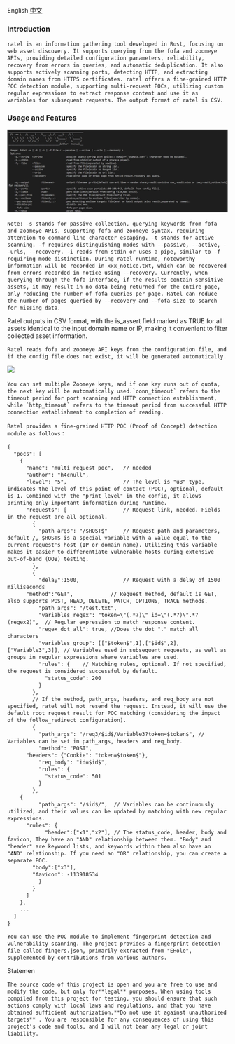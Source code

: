 English [中文](README_zh.md)

### Introduction

    ratel is an information gathering tool developed in Rust, focusing on web asset discovery. It supports querying from the fofa and zoomeye APIs, providing detailed configuration parameters, reliability, recovery from errors in queries, and automatic deduplication. It also supports actively scanning ports, detecting HTTP, and extracting domain names from HTTPS certificates. ratel offers a fine-grained HTTP POC detection module, supporting multi-request POCs, utilizing custom regular expressions to extract response content and use it as variables for subsequent requests. The output format of ratel is CSV.

### Usage and Features

<img src=.\img\usage.JPG>

    Note: -s stands for passive collection, querying keywords from fofa and zoomeye APIs, supporting fofa and zoomeye syntax, requiring attention to command line character escaping. -t stands for active scanning. -f requires distinguishing modes with --passive, --active, --urls, --recovery. -i reads from stdin or uses a pipe, similar to -f requiring mode distinction. During ratel runtime, noteworthy information will be recorded in xxx_notice.txt, which can be recovered from errors recorded in notice using --recovery. Currently, when querying through the fofa interface, if the results contain sensitive assets, it may result in no data being returned for the entire page, only reducing the number of fofa queries per page. Ratel can reduce the number of pages queried by --recovery and --fofa-size to search for missing data.
Ratel outputs in CSV format, with the is_assert field marked as TRUE for all assets identical to the input domain name or IP, making it convenient to filter collected asset information.

    Ratel reads fofa and zoomeye API keys from the configuration file, and if the config file does not exist, it will be generated automatically.

<img src=.\img\config.JPG>

    You can set multiple Zoomeye keys, and if one key runs out of quota, the next key will be automatically used.`conn_timeout` refers to the timeout period for port scanning and HTTP connection establishment, while `http_timeout` refers to the timeout period from successful HTTP connection establishment to completion of reading.

    Ratel provides a fine-grained HTTP POC (Proof of Concept) detection module as follows：

```text
{
  "pocs": [
    {
      "name": "multi request poc",   // needed
      "author": "h4cnull",
      "level": "5",                  // The level is "u8" type, indicates the level of this point of contact (POC), optional, default is 1. Combined with the "print_level" in the config, it allows printing only important information during runtime.
      "requests": [                  // Request link, needed. Fields in the request are all optional.
        {  
          "path_args": "/$HOST$"     // Request path and parameters, default /, $HOST$ is a special variable with a value equal to the current request's host (IP or domain name). Utilizing this variable makes it easier to differentiate vulnerable hosts during extensive out-of-band (OOB) testing.
        },
        {
          "delay":1500,              // Request with a delay of 1500 milliseconds
	  "method":"GET",            // Request method, default is GET, also supports POST, HEAD, DELETE, PATCH, OPTIONS, TRACE methods.
          "path_args": "/test.txt",
          "variables_regex": "token=\"(.*?)\" id=\"(.*?)\".*?(regex2)",  // Regular expression to match response content.
          "regex_dot_all": true, //Does the dot "." match all characters
          "variables_group": [["$token$",1],["$id$",2],["Variable3",3]], // Variables used in subsequent requests, as well as groups in regular expressions where variables are used.
          "rules": {    // Matching rules, optional. If not specified, the request is considered successful by default.
            "status_code": 200
          }
        },
		// If the method, path_args, headers, and req_body are not specified, ratel will not resend the request. Instead, it will use the default root request result for POC matching (considering the impact of the follow_redirect configuration).
        {
          "path_args": "/req3/$id$/Variable3?token=$token$", // Variables can be set in path_args, headers and req_body.
          "method": "POST",
	  "headers": {"Cookie": "token=$token$"},
          "req_body": "id=$id$",
          "rules": {
            "status_code": 501
          }
        },
	{
          "path_args": "/$id$/",  // Variables can be continuously utilized, and their values can be updated by matching with new regular expressions.
	  "rules": {
            "header":["x1","x2"], // The status_code, header, body and favicon, They have an "AND" relationship between them. "Body" and "header" are keyword lists, and keywords within them also have an "AND" relationship. If you need an "OR" relationship, you can create a separate POC.
	    "body":["x3"],
	    "favicon": -113918534
          }
        }
      ]
    },
    ...
  ]
}
```

    You can use the POC module to implement fingerprint detection and vulnerability scanning. The project provides a fingerprint detection file called fingers.json, primarily extracted from "EHole", supplemented by contributions from various authors.

Statemen

    The source code of this project is open and you are free to use and modify the code, but only for**legal** purposes. When using tools compiled from this project for testing, you should ensure that such actions comply with local laws and regulations, and that you have obtained sufficient authorization.**Do not use it against unauthorized targets** . You are responsible for any consequences of using this project's code and tools, and I will not bear any legal or joint liability.
